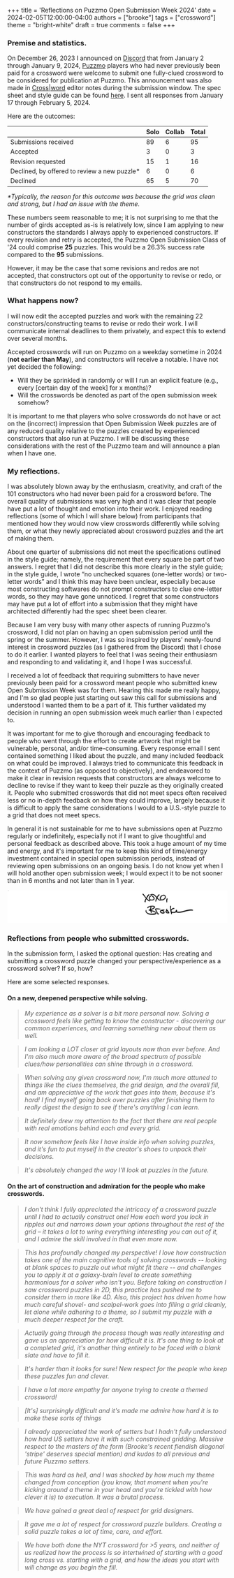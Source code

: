 +++
title = 'Reflections on Puzzmo Open Submission Week 2024'
date = 2024-02-05T12:00:00-04:00
authors = ["brooke"]
tags = ["crossword"]
theme = "bright-white"
draft = true
comments = false
+++

### Premise and statistics.

On December 26, 2023 I announced on [Discord](https://discord.gg/7ZSwDSUZbd) that from January 2 through January 9, 2024, [Puzzmo](https://www.puzzmo.com) players who had never previously been paid for a crossword were welcome to submit one fully-clued crossword to be considered for publication at Puzzmo. This announcement was also made in [Cross|word](https://www.puzzmo.com/play/crossword) editor notes during the submission window. The spec sheet and style guide can be found [here](https://www.puzzmo.com/link/crossword/open-submissions-2024). I sent all responses from January 17 through February 5, 2024.

Here are the outcomes:

| | Solo | Collab | Total |
| - | ---- | ------ | ----- |
| Submissions received | 89 | 6 | 95 |
| Accepted | 3 | 0 | 3 |
| Revision requested | 15 | 1 | 16 |
| Declined, by offered to review a new puzzle* | 6 | 0 | 6 |
| Declined | 65 | 5 | 70 |

*\*Typically, the reason for this outcome was because the grid was clean and strong, but I had an issue with the theme.*

These numbers seem reasonable to me; it is not surprising to me that the number of girds accepted as-is is relatively low, since I am applying to new constructors the standards I always apply to experienced constructors. If every revision and retry is accepted, the Puzzmo Open Submission Class of '24 could comprise **25** puzzles. This would be a 26.3% success rate compared to the **95** submissions. 

However, it may be the case that some revisions and redos are not accepted, that constructors opt out of the opportunity to revise or redo, or that constructors do not respond to my emails.

### What happens now?

I will now edit the accepted puzzles and work with the remaining 22 constructors/constructing teams to revise or redo their work. I will communicate internal deadlines to them privately, and expect this to extend over several months.

Accepted crosswords will run on Puzzmo on a weekday sometime in 2024 (**not earlier than May**), and constructors will receive a notable. I have not yet decided the following:
- Will they be sprinkled in randomly or will I run an explicit feature (e.g., every [certain day of the week] for x months)?
- Will the crosswords be denoted as part of the open submission week somehow?

It is important to me that players who solve crosswords do not have or act on the (incorrect) impression that Open Submission Week puzzles are of any reduced quality relative to the puzzles created by experienced constructors that also run at Puzzmo. I will be discussing these considerations with the rest of the Puzzmo team and will announce a plan when I have one.

### My reflections.

I was absolutely blown away by the enthusiasm, creativity, and craft of the 101 constructors who had never been paid for a crossword before. The overall quality of submissions was very high and it was clear that people have put a lot of thought and emotion into their work. I enjoyed reading reflections (some of which I will share below) from participants that mentioned how they would now view crosswords differently while solving them, or what they newly appreciated about crossword puzzles and the art of making them.

About one quarter of submissions did not meet the specifications outlined in the style guide; namely, the requirement that every square be part of two answers. I regret that I did not describe this more clearly in the style guide; in the style guide, I wrote “​​no unchecked squares (one-letter words) or two-letter words” and I think this may have been unclear, especially because most constructing softwares do not prompt constructors to clue one-letter words, so they may have gone unnoticed. I regret that some constructors may have put a lot of effort into a submission that they might have architected differently had the spec sheet been clearer.

Because I am very busy with many other aspects of running Puzzmo's crossword, I did not plan on having an open submission period until the spring or the summer. However, I was so inspired by players' newly-found interest in crossword puzzles (as I gathered from the Discord) that I chose to do it earlier. I wanted players to feel that I was seeing their enthusiasm and responding to and validating it, and I hope I was successful.

I received a lot of feedback that requiring submitters to have never previously been paid for a crossword meant people who submitted knew Open Submission Week was for them. Hearing this made me really happy, and I'm so glad people just starting out saw this call for submissions and understood I wanted them to be a part of it. This further validated my decision in running an open submission week much earlier than I expected to.

It was important for me to give thorough and encouraging feedback to people who went through the effort to create artwork that might be vulnerable, personal, and/or time-consuming. Every response email I sent contained something I liked about the puzzle, and many included feedback on what could be improved. I always tried to communicate this feedback in the context of Puzzmo (as opposed to objectively), and endeavored to make it clear in revision requests that constructors are always welcome to decline to revise if they want to keep their puzzle as they originally created it. People who submitted crosswords that did not meet specs often received less or no in-depth feedback on how they could improve, largely because it is difficult to apply the same considerations I would to a U.S.-style puzzle to a grid that does not meet specs.

In general it is not sustainable for me to have submissions open at Puzzmo regularly or indefinitely, especially not if I want to give thoughtful and personal feedback as described above. This took a huge amount of my time and energy, and it's important for me to keep this kind of time/energy investment contained in special open submission periods, instead of reviewing open submissions on an ongoing basis. I do not know yet when I will hold another open submission week; I would expect it to be not sooner than in 6 months and not later than in 1 year.

![Brooke signature](brooke-sig.png)

### Reflections from people who submitted crosswords.

In the submission form, I asked the optional question: Has creating and submitting a crossword puzzle changed your perspective/experience as a crossword solver? If so, how? 

Here are some selected responses.

#### On a new, deepened perspective while solving.

> *My experience as a solver is a bit more personal now. Solving a crossword feels like getting to know the constructor - discovering our common experiences, and learning something new about them as well.*

> *I am looking a LOT closer at grid layouts now than ever before. And I'm also much more aware of the broad spectrum of possible clues/how personalities can shine through in a crossword.*

> *When solving any given crossword now, I'm much more attuned to things like the clues themselves, the grid design, and the overall fill, and am appreciative of the work that goes into them, because it's hard! I find myself going back over puzzles after finishing them to really digest the design to see if there's anything I can learn.*

> *It definitely drew my attention to the fact that there are real people with real emotions behind each and every grid.*

> *It now somehow feels like I have inside info when solving puzzles, and it's fun to put myself in the creator's shoes to unpack their decisions.*

> *It's absolutely changed the way I'll look at puzzles in the future.* 

#### On the art of construction and admiration for the people who make crosswords.

> *I don't think I fully appreciated the intricacy of a crossword puzzle until I had to actually construct one! How each word you lock in ripples out and narrows down your options throughout the rest of the grid – it takes a lot to wring everything interesting you can out of it, and I admire the skill involved in that even more now.*

> *This has profoundly changed my perspective! I love how construction takes one of the main cognitive tools of solving crosswords -- looking at blank spaces to puzzle out what might fit there -- and challenges you to apply it at a galaxy-brain level to create something harmonious for a solver who isn't you. Before taking on construction I saw crossword puzzles in 2D, this practice has pushed me to consider them in more like 4D. Also, this project has driven home how much careful shovel- and scalpel-work goes into filling a grid cleanly, let alone while adhering to a theme, so I submit my puzzle with a much deeper respect for the craft.*

> *Actually going through the process though was really interesting and gave us an appreciation for how difficult it is.  It's one thing to look at a completed grid, it's another thing entirely to be faced with a blank slate and have to fill it.*

> *It's harder than it looks for sure! New respect for the people who keep these puzzles fun and clever.*

> *I have a lot more empathy for anyone trying to create a themed crossword!*

> *[It's] surprisingly difficult and it's made me admire how hard it is to make these sorts of things*

> *I already appreciated the work of setters but I hadn't fully understood how hard US setters have it with such constrained gridding. Massive respect to the masters of the form (Brooke's recent fiendish diagonal 'stripe' deserves special mention) and kudos to all previous and future Puzzmo setters.*

> *This was hard as hell, and I was shocked by how much my theme changed from conception (you know, that moment when you're kicking around a theme in your head and you're tickled with how clever it is) to execution. It was a brutal process.*

> *We have gained a great deal of respect for grid designers.*

> *It gave me a lot of respect for crossword puzzle builders. Creating a solid puzzle takes a lot of time, care, and effort.*

> *We have both done the NYT crossword for >5 years, and neither of us realized how the process is so intertwined of starting with a good long cross vs. starting with a grid, and how the ideas you start with will change as you begin the fill.*

